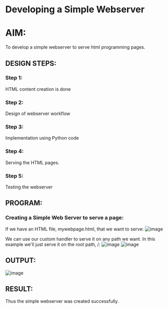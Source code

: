# Developing a Simple Webserver

# AIM:

To develop a simple webserver to serve html programming pages.

## DESIGN STEPS:

### Step 1:

HTML content creation is done

### Step 2:

Design of webserver workflow

### Step 3:

Implementation using Python code

### Step 4:

Serving the HTML pages.

### Step 5:

Testing the webserver

## PROGRAM:
### Creating a Simple Web Server to serve a page: 

If we have an HTML file, mywebpage.html, that we want to serve: 
![image](https://github.com/Tanessha/webserver/assets/140876194/e7710d8a-878b-48e0-bf8a-c88d538ab0bf)

We can use our custom handler to serve it on any path we want. In this example we'll just serve it on the root path, /: 
![image](https://github.com/Tanessha/webserver/assets/140876194/13488185-74b9-48ab-81e0-fb5452d06fce)
![image](https://github.com/Tanessha/webserver/assets/140876194/9dbb90e7-1e4a-49bd-8d9d-3c203b2481e6)
## OUTPUT:
![image](https://github.com/Tanessha/webserver/assets/140876194/e6fc9da7-e58d-4fc4-b83f-5d03c49ea22a)

## RESULT:
 Thus the simple webserver was created successfully. 
